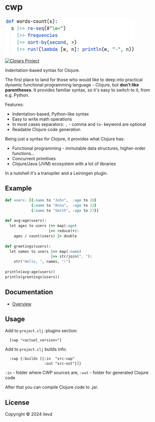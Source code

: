 # cwp

![alt words-count](doc/imgs/words-count.png)


[![Clojars Project](https://img.shields.io/clojars/v/org.clojars.ilevd/cwp.svg)](https://clojars.org/org.clojars.ilevd/cwp)

Indentation-based syntax for Clojure.

The first place to land for those who would like to deep into practical dynamic functional programming language - Clojure,
but **don't like parentheses**. It provides familiar syntax, so it's easy to switch to it, from e.g. Python.

Features:
* Indentation-based, Python-like syntax
* Easy to write math operations
* In most cases separators: `,` - comma and `to`- keyword are optional
* Readable Clojure code generation

Being just a syntax for Clojure, it provides what Clojure has:
* Functional programming - immutable data structures, higher-order functions...
* Concurrent primitives
* Clojure/Java (JVM) ecosystem with a lot of libraries

In a nutshell it's a transpiler and a Leiningen plugin.

## Example

```ruby
def users: [{:name to "John",  :age to 20}
            {:name to "Anna",  :age to 32}
            {:name to "Smith", :age to 27}]

def avg-age(users):
  let ages to users |>> map(:age)
                    |>> reduce(+):
    ages / count(users) |> double

def greetings(users):
  let names to users |>> map(:name)
                     |>> str/join(", "):
    str("Hello, ", names, "!")

println(avg-age(users))
println(greetings(users))

```

## Documentation
* [Overview](doc/overview.md)


## Usage

Add to `project.clj` :plugins section:
```edn
  [cwp "<actual_version>"]
```

Add to `project.clj` builds info:
```edn 
  :cwp {:builds [{:in  "src-cwp"
                  :out "src-out"}]}
```
`:in` - folder where CWP sources are,
`:out` - folder for generated Clojure code

After that you can compile Clojure code to .jar.


## License

Copyright © 2024 ilevd